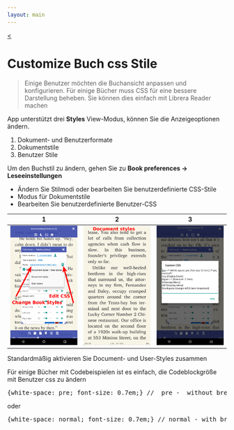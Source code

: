 ```yaml
---
layout: main
---
```

[<](/wiki/faq)

# Customize Buch css Stile

> Einige Benutzer möchten die Buchansicht anpassen und konfigurieren. Für einige Bücher muss CSS für eine bessere Darstellung beheben.
Sie können dies einfach mit Librera Reader machen

App unterstützt drei __Styles__ View-Modus, können Sie die Anzeigeoptionen ändern.

1. Dokument- und Benutzerformate
2. Dokumentstile
3. Benutzer Stile

Um den Buchstil zu ändern, gehen Sie zu
__Book preferences -&gt; Leseeinstellungen__

* Ändern Sie Stilmodi oder bearbeiten Sie benutzerdefinierte CSS-Stile
* Modus für Dokumentstile
* Bearbeiten Sie benutzerdefinierte Benutzer-CSS

|1|2|3|
|-|-|-|
|![](1.png)|![](2.png)|![](3.png)|


Standardmäßig aktivieren Sie Document- und User-Styles zusammen

Für einige Bücher mit Codebeispielen ist es einfach, die Codeblockgröße mit Benutzer css zu ändern
<pre>
{white-space: pre; font-size: 0.7em;} //  pre -  without break lines
</pre>

oder

<pre>
{white-space: normal; font-size: 0.7em;} // normal - with break lines
</pre>
